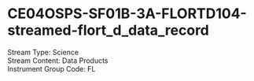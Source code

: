 # CE04OSPS-SF01B-3A-FLORTD104-streamed-flort_d_data_record

Stream Type: Science<br>
Stream Content: Data Products<br>
Instrument Group Code: FL<br>
